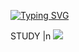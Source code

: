 <a href="https://git.io/typing-svg"><img src="https://readme-typing-svg.demolab.com?font=Fira+Code&pause=1000&color=F285F7&width=435&lines=%EC%95%88%EB%85%95%ED%95%98%EC%84%B8%EC%9A%94+%EC%A0%80%EC%9D%98+%EC%97%B0%EA%B5%AC%EC%86%8C%EC%97%90+%EC%98%A4%EC%8B%A0+%EA%B2%83%EC%9D%84+%ED%99%98%EC%98%81%ED%95%A9%EB%8B%88%EB%8B%A4." alt="Typing SVG" /></a>

STUDY
|n
<a href="https://velog.io/@seondal"><img src="https://img.shields.io/badge/Velog-3DDC84?style=flat-square&logo=Blogger&logoColor=white"/></a>
